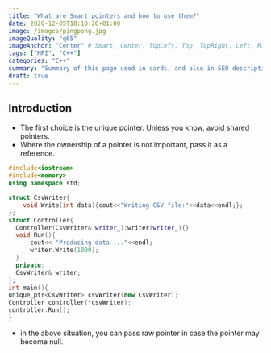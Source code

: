 ```yaml
---
title: "What are Smart pointers and how to use them?"
date: 2020-12-05T18:10:20+01:00
image: /images/pingpong.jpg
imageQuality: "q65"
imageAnchor: "Center" # Smart, Center, TopLeft, Top, TopRight, Left, Right, BottomLeft, Bottom, BottomRight.
tags: ["MPI", "C++"]
categories: "C++" 
summary: "Summary of this page used in cards, and also in SEO description of the page."
draft: true
---
```


## Introduction

- The first choice is the unique pointer. Unless you know, avoid shared pointers.
- Where the ownership of a pointer is not important, pass it as a reference.

```cpp
#include<iostream>
#include<memory>
using namespace std;

struct CsvWriter{
    void Write(int data){cout<<"Writing CSV file:"<<data<<endl;};
};
struct Controller{ 
  Controller(CsvWriter& writer_):writer(writer_){}
  void Run(){
      cout<< "Producing data ..."<<endl;
      writer.Write(1000);
  }
  private:
  CsvWriter& writer;
};
int main(){
unique_ptr<CsvWriter> csvWriter(new CsvWriter);
Controller controller(*csvWriter);
controller.Run();
}
```

- in the above situation, you can pass raw pointer in case the pointer may become null.

